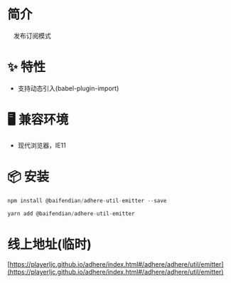 # 简介
&ensp;&ensp;发布订阅模式

# ✨ 特性
- 支持动态引入(babel-plugin-import)

# 🖥 兼容环境
- 现代浏览器，IE11

# 📦 安装
```javascript
npm install @baifendian/adhere-util-emitter --save
``` 

```javascript
yarn add @baifendian/adhere-util-emitter
```

# 线上地址(临时)
[https://playerljc.github.io/adhere/index.html#/adhere/adhere/util/emitter](https://playerljc.github.io/adhere/index.html#/adhere/adhere/util/emitter)
